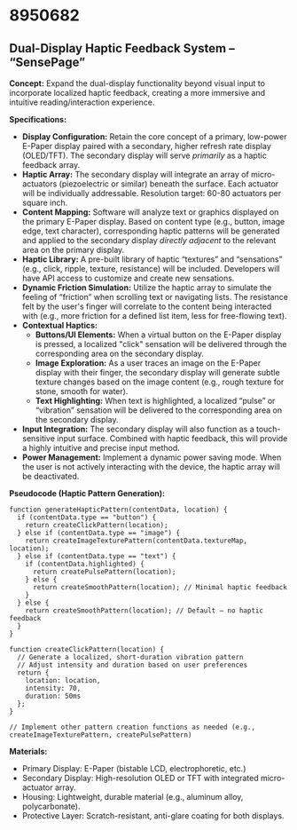 # 8950682

## Dual-Display Haptic Feedback System – “SensePage”

**Concept:** Expand the dual-display functionality beyond visual input to incorporate localized haptic feedback, creating a more immersive and intuitive reading/interaction experience.

**Specifications:**

*   **Display Configuration:** Retain the core concept of a primary, low-power E-Paper display paired with a secondary, higher refresh rate display (OLED/TFT). The secondary display will serve *primarily* as a haptic feedback array.
*   **Haptic Array:** The secondary display will integrate an array of micro-actuators (piezoelectric or similar) beneath the surface. Each actuator will be individually addressable. Resolution target: 60-80 actuators per square inch.
*   **Content Mapping:** Software will analyze text or graphics displayed on the primary E-Paper display. Based on content type (e.g., button, image edge, text character), corresponding haptic patterns will be generated and applied to the secondary display *directly adjacent* to the relevant area on the primary display.
*   **Haptic Library:** A pre-built library of haptic “textures” and “sensations” (e.g., click, ripple, texture, resistance) will be included. Developers will have API access to customize and create new sensations.
*   **Dynamic Friction Simulation:** Utilize the haptic array to simulate the feeling of “friction” when scrolling text or navigating lists. The resistance felt by the user's finger will correlate to the content being interacted with (e.g., more friction for a defined list item, less for free-flowing text).
*   **Contextual Haptics:**
    *   **Buttons/UI Elements:** When a virtual button on the E-Paper display is pressed, a localized "click" sensation will be delivered through the corresponding area on the secondary display.
    *   **Image Exploration:** As a user traces an image on the E-Paper display with their finger, the secondary display will generate subtle texture changes based on the image content (e.g., rough texture for stone, smooth for water).
    *   **Text Highlighting:** When text is highlighted, a localized “pulse” or “vibration” sensation will be delivered to the corresponding area on the secondary display.
*   **Input Integration:** The secondary display will also function as a touch-sensitive input surface. Combined with haptic feedback, this will provide a highly intuitive and precise input method.
*   **Power Management:** Implement a dynamic power saving mode. When the user is not actively interacting with the device, the haptic array will be deactivated.

**Pseudocode (Haptic Pattern Generation):**

```
function generateHapticPattern(contentData, location) {
  if (contentData.type == "button") {
    return createClickPattern(location);
  } else if (contentData.type == "image") {
    return createImageTexturePattern(contentData.textureMap, location);
  } else if (contentData.type == "text") {
    if (contentData.highlighted) {
      return createPulsePattern(location);
    } else {
      return createSmoothPattern(location); // Minimal haptic feedback
    }
  } else {
    return createSmoothPattern(location); // Default – no haptic feedback
  }
}

function createClickPattern(location) {
  // Generate a localized, short-duration vibration pattern
  // Adjust intensity and duration based on user preferences
  return {
    location: location,
    intensity: 70,
    duration: 50ms
  };
}

// Implement other pattern creation functions as needed (e.g., createImageTexturePattern, createPulsePattern)
```

**Materials:**

*   Primary Display: E-Paper (bistable LCD, electrophoretic, etc.)
*   Secondary Display: High-resolution OLED or TFT with integrated micro-actuator array.
*   Housing: Lightweight, durable material (e.g., aluminum alloy, polycarbonate).
*   Protective Layer: Scratch-resistant, anti-glare coating for both displays.